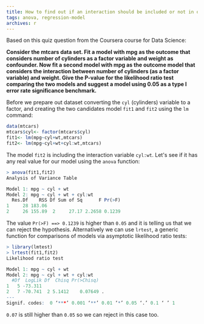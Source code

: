 ```yaml
---
title: How to find out if an interaction should be included or not in our model
tags: anova, regression-model
archives: r
---
```


Based on this quiz question from the Coursera course for Data Science:

**Consider the mtcars data set. Fit a model with mpg as the outcome that considers number of cylinders as a factor variable and weight as confounder. Now fit a second model with mpg as the outcome model that considers the interaction between number of cylinders (as a factor variable) and weight. Give the P-value for the likelihood ratio test comparing the two models and suggest a model using 0.05 as a type I error rate significance benchmark.**

Before we prepare out dataset converting the `cyl` (cylinders) variable to a factor, and creating the two candidates model `fit1` and `fit2` using the `lm` command:

```r
data(mtcars)
mtcars$cyl<- factor(mtcars$cyl)
fit1<- lm(mpg~cyl+wt,mtcars)
fit2<- lm(mpg~cyl+wt+cyl:wt,mtcars)
```
The model `fit2` is including the interaction variable `cyl:wt`. Let's see if it has any real value for our model using the `anova` function:

```r
> anova(fit1,fit2)
Analysis of Variance Table

Model 1: mpg ~ cyl + wt
Model 2: mpg ~ cyl + wt + cyl:wt
  Res.Df    RSS Df Sum of Sq      F Pr(>F)
1     28 183.06                           
2     26 155.89  2     27.17 2.2658 0.1239
```

The value `Pr(>F) ==> 0.1239` is higher than `0.05` and it is telling us that we can reject the hypothesis.
Alternatively we can use `lrtest`, a generic function for comparisons of models via asymptotic likelihood ratio tests:

```r
> library(lmtest)
> lrtest(fit1,fit2)
Likelihood ratio test

Model 1: mpg ~ cyl + wt
Model 2: mpg ~ cyl + wt + cyl:wt
  #Df  LogLik Df  Chisq Pr(>Chisq)  
1   5 -73.311                       
2   7 -70.741  2 5.1412    0.07649 .
---
Signif. codes:  0 ‘***’ 0.001 ‘**’ 0.01 ‘*’ 0.05 ‘.’ 0.1 ‘ ’ 1
```

`0.07` is still higher than `0.05` so we can reject in this case too.
